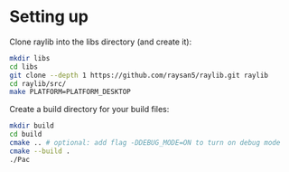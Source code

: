 # Setting up
Clone raylib into the libs directory (and create it):
```bash
mkdir libs
cd libs
git clone --depth 1 https://github.com/raysan5/raylib.git raylib
cd raylib/src/
make PLATFORM=PLATFORM_DESKTOP
```

Create a build directory for your build files:
```bash
mkdir build
cd build
cmake .. # optional: add flag -DDEBUG_MODE=ON to turn on debug mode
cmake --build .
./Pac
```


